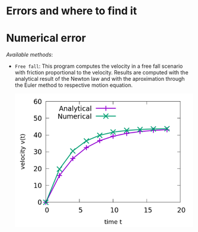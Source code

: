 Errors and where to find it 
=======


# Numerical error #

_Available methods_:

* `Free fall`:
   This program computes the velocity in a free fall scenario with friction proportional
   to the velocity. Results are computed with the analytical result of the Newton law and
   with the aproximation through the Euler method to respective motion equation.

   ![Expected results](https://github.com/Soft-Condensed-Matter/NumericalAnalisys/blob/main/Errors/FreeFall.png)
